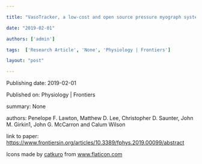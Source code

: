 ---
title: "VasoTracker, a low-cost and open source pressure myograph system for vascular physiology"
date: "2019-02-01"
authors: ['admin']
tags:  ['Research Article', 'None', 'Physiology | Frontiers']
layout: "post"
---
Publishing date: 2019-02-01

Published on: Physiology | Frontiers

summary: None

authors: Penelope F. Lawton, Matthew D. Lee, Christopher D. Saunter, John M. Girkin1, John G. McCarron and Calum Wilson

link to paper: https://www.frontiersin.org/articles/10.3389/fphys.2019.00099/abstract

Icons made by <a href="https://www.flaticon.com/free-icon/bookshelves_3576884" title="catkuro">catkuro</a> from <a href="https://www.flaticon.com/" title="Flaticon"> www.flaticon.com</a>